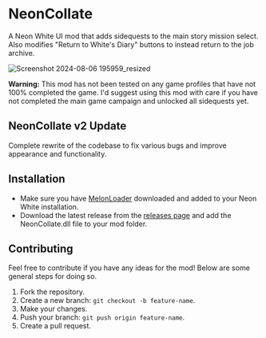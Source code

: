 # NeonCollate
A Neon White UI mod that adds sidequests to the main story mission select. Also modifies "Return to White's Diary" buttons to instead return to the job archive.

  ![Screenshot 2024-08-06 195959_resized](https://github.com/user-attachments/assets/296175cb-df73-4302-82d3-d31a556667f2)


**Warning:** This mod has not been tested on any game profiles that have not 100% completed the game. I'd suggest using this mod with care if you have not completed the main game campaign and unlocked all sidequests yet.

## NeonCollate v2 Update
Complete rewrite of the codebase to fix various bugs and improve appearance and functionality.

## Installation
 - Make sure you have [MelonLoader](https://github.com/LavaGang/MelonLoader) downloaded and added to your Neon White installation.
 - Download the latest release from the [releases page](https://github.com/DerelictJade/NeonCollate/releases/latest) and add the NeonCollate.dll file to your mod folder.

## Contributing
Feel free to contribute if you have any ideas for the mod! Below are some general steps for doing so.
1. Fork the repository.
2. Create a new branch: `git checkout -b feature-name`.
3. Make your changes.
4. Push your branch: `git push origin feature-name`.
5. Create a pull request.
